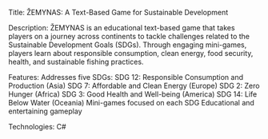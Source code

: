 Title: ŽEMYNAS: A Text-Based Game for Sustainable Development

Description:
ŽEMYNAS is an educational text-based game that takes players on a journey across continents to tackle challenges related to the Sustainable Development Goals (SDGs). Through engaging mini-games, players learn about responsible consumption, clean energy, food security, health, and sustainable fishing practices.

Features:
Addresses five SDGs:
SDG 12: Responsible Consumption and Production (Asia)
SDG 7: Affordable and Clean Energy (Europe)
SDG 2: Zero Hunger (Africa)
SDG 3: Good Health and Well-being (America)
SDG 14: Life Below Water (Oceania)
Mini-games focused on each SDG
Educational and entertaining gameplay

Technologies:
C#

